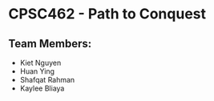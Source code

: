 # CPSC462 - Path to Conquest

## Team Members:
* Kiet Nguyen
* Huan Ying
* Shafqat Rahman
* Kaylee Bliaya
